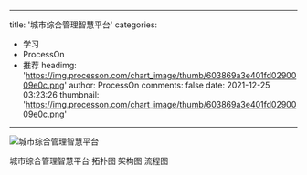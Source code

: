 
---
title: '城市综合管理智慧平台'
categories: 
 - 学习
 - ProcessOn
 - 推荐
headimg: 'https://img.processon.com/chart_image/thumb/603869a3e401fd0290009e0c.png'
author: ProcessOn
comments: false
date: 2021-12-25 03:23:26
thumbnail: 'https://img.processon.com/chart_image/thumb/603869a3e401fd0290009e0c.png'
---

<div>   
<img class="thumb" alt="城市综合管理智慧平台" src="https://img.processon.com/chart_image/thumb/603869a3e401fd0290009e0c.png" referrerpolicy="no-referrer">
<p>城市综合管理智慧平台 拓扑图 架构图 流程图</p>  
</div>
            